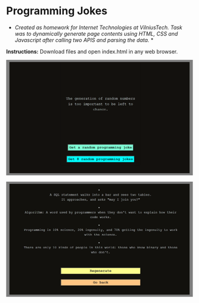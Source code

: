 # Programming Jokes

* *Created as homework for Internet Technologies at VilniusTech. Task was to dynamically generate page contents using HTML, CSS and Javascript after calling two APIS and parsing the data.* *

**Instructions:**
Download files and open index.html in any web browser.

![alt text](https://github.com/SantaKolosovska/ProgrammerJokes/blob/main/randProgJoke.png)

![alt text](https://github.com/SantaKolosovska/ProgrammerJokes/blob/main/progJoke4.jpg)




